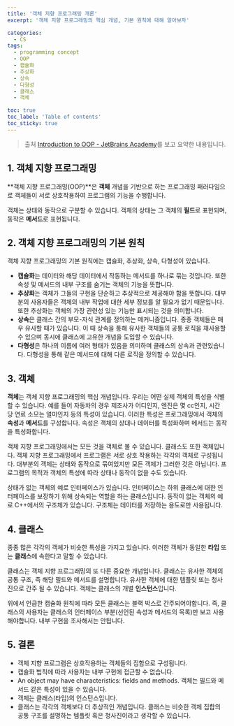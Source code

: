 ```yaml
---
title: '객체 지향 프로그래밍 개론'
excerpt: '객체 지향 프로그래밍의 핵심 개념, 기본 원칙에 대해 알아보자'

categories:
  - CS
tags:
  - programming concept
  - OOP
  - 캡슐화
  - 추상화
  - 상속
  - 다형성
  - 클래스
  - 객체

toc: true
toc_label: 'Table of contents'
toc_sticky: true
---
```


> 출처 [Introduction to OOP - JetBrains Academy](https://hyperskill.org/learn/step/3614)를 보고 요약한 내용입니다.

## 1. 객체 지향 프로그래밍

**객체 지향 프로그래밍(OOP)**은 **객체** 개념을 기반으로 하는 프로그래밍 패러다임으로 객체들이 서로 상호작용하여 프로그램의 기능을 수행합니다.

객체는 상태와 동작으로 구분할 수 있습니다. 객체의 상태는 그 객체의 **필드**로 표현되며, 동작은 **메서드**로 표현됩니다.

## 2. 객체 지향 프로그래밍의 기본 원칙

객체 지향 프로그래밍의 기본 원칙에는 캡슐화, 추상화, 상속, 다형성이 있습니다.

- **캡슐화**는 데이터와 해당 데이터에서 작동하는 메서드를 하나로 묶는 것입니다. 또한 속성 및 메서드의 내부 구조를 숨기는 객체의 기능을 뜻합니다.
- **추상화**는 객체가 그들의 구현을 단순하고 추상적으로 제공해야 함을 뜻합니다. 대부분의 사용자들은 객체의 내부 작업에 대한 세부 정보를 알 필요가 없기 때문입니다. 또한 추상화는 객체의 가장 관련성 있는 기능만 표시되는 것을 의미합니다.
- **상속**은 클래스 간의 부모-자식 관계를 정의하는 메커니즘입니다. 종종 객체들은 매우 유사할 때가 있습니다. 이 때 상속을 통해 유사한 객체들의 공통 로직을 재사용할 수 있으며 동시에 클래스에 고유한 개념을 도입할 수 있습니다.
- **다형성**은 하나의 이름에 여러 형태가 있음을 의미하며 클래스의 상속과 관련있습니다. 다형성을 통해 같은 메서드에 대해 다른 로직을 정의할 수 있습니다.

## 3. 객체

**객체**는 객체 지향 프로그래밍의 핵심 개념입니다. 우리는 어떤 실제 객체의 특성을 식별할 수 있습니다. 예를 들어 자동차의 경우 제조사가 어디인지, 엔진은 몇 cc인지, 시간 당 연료 소모는 얼마인지 등의 특성이 있습니다. 이러한 특성은 프로그래밍에서 객체의 **속성**과 **메서드**를 구성합니다. 속성은 객체의 상대나 데이터를 특성화하며 메서드는 동작을 특성화합니다.

객체 지향 프로그래밍에서는 모든 것을 객체로 볼 수 있습니다. 클래스도 또한 객체입니다. 객체 지향 프로그래밍에서 프로그램은 서로 상호 작용하는 각각의 객체로 구성됩니다. 대부분의 객체는 상태와 동작으로 묶여있지만 모든 객체가 그러한 것은 아닙니다. 프로그램의 목적과 객체의 특성에 따라 상태나 동작이 없을 수도 있습니다.

상태가 없는 객체의 예로 인터페이스가 있습니다. 인터페이스는 하위 클래스에 대한 인터페이스를 보장하기 위해 상속되는 역할을 하는 클래스입니다. 동작이 없는 객체의 예로 C++에서의 구조체가 있습니다. 구조체는 데이터를 저장하는 용도로만 사용됩니다.

## 4. 클래스

종종 많은 각각의 객체가 비슷한 특성을 가지고 있습니다. 이러한 객체가 동일한 **타입** 또는 **클래스**에 속한다고 말할 수 있습니다.

클래스는 객체 지향 프로그래밍의 또 다른 중요한 개념입니다. 클래스는 유사한 객체의 공통 구조, 즉 해당 필드와 메서드를 설명합니다. 유사한 객체에 대한 템플릿 또는 청사진으로 간주 될 수 있습니다. 객체는 클래스의 개별 **인스턴스**입니다.

위에서 언급한 캡슐화 원칙에 따라 모든 클래스는 블랙 박스로 간주되어야합니다. 즉, 클래스의 사용자는 클래스의 인터페이스 부분(선언된 속성과 메서드의 목록)만 보고 사용해야합니다. 내부 구현을 조사해서는 안됩니다.

## 5. 결론

- 객체 지향 프로그램은 상호작용하는 객체들의 집합으로 구성됩니다.
- 캡슐화 법칙에 따라 사용자는 내부 구현에 접근할 수 없습니다.
- An object may have characteristics: fields and methods. 객체는 필드와 메서드 같은 특성이 있을 수 있습니다.
- 객체는 클래스(타입)의 인스턴스입니다.
- 클래스는 각각의 객체보다 더 추상적인 개념입니다. 클래스는 비슷한 객체 집합의 공통 구조를 설명하는 템플릿 혹은 청사진이라고 생각할 수 있습니다.
